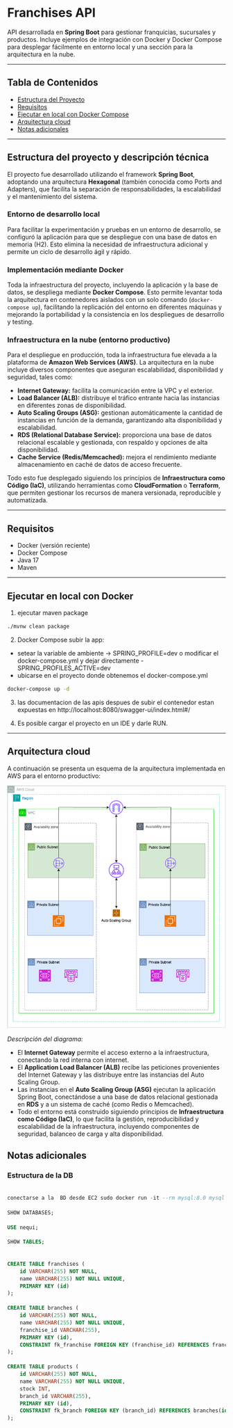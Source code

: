 # Franchises API

API desarrollada en **Spring Boot** para gestionar franquicias, sucursales y productos. Incluye ejemplos de integración con Docker y Docker Compose para desplegar fácilmente en entorno local y una sección para la arquitectura en la nube.

---

## Tabla de Contenidos

- [Estructura del Proyecto](#estructura-del-proyecto)
- [Requisitos](#requisitos)
- [Ejecutar en local con Docker Compose](#ejecutar-en-local-con-docker)
- [Arquitectura cloud](#arquitectura-cloud)
- [Notas adicionales](#notas-adicionales)

---

## Estructura del proyecto y descripción técnica

El proyecto fue desarrollado utilizando el framework **Spring Boot**, adoptando una arquitectura **Hexagonal** (también conocida como Ports and Adapters), que facilita la separación de responsabilidades, la escalabilidad y el mantenimiento del sistema.

### Entorno de desarrollo local
Para facilitar la experimentación y pruebas en un entorno de desarrollo, se configuró la aplicación para que se despliegue con una base de datos en memoria (H2). Esto elimina la necesidad de infraestructura adicional y permite un ciclo de desarrollo ágil y rápido.

### Implementación mediante Docker
Toda la infraestructura del proyecto, incluyendo la aplicación y la base de datos, se despliega mediante **Docker Compose**. Esto permite levantar toda la arquitectura en contenedores aislados con un solo comando (`docker-compose up`), facilitando la replicación del entorno en diferentes máquinas y mejorando la portabilidad y la consistencia en los despliegues de desarrollo y testing.

### Infraestructura en la nube (entorno productivo)
Para el despliegue en producción, toda la infraestructura fue elevada a la plataforma de **Amazon Web Services (AWS)**. La arquitectura en la nube incluye diversos componentes que aseguran escalabilidad, disponibilidad y seguridad, tales como:

- **Internet Gateway:** facilita la comunicación entre la VPC y el exterior.
- **Load Balancer (ALB):** distribuye el tráfico entrante hacia las instancias en diferentes zonas de disponibilidad.
- **Auto Scaling Groups (ASG):** gestionan automáticamente la cantidad de instancias en función de la demanda, garantizando alta disponibilidad y escalabilidad.
- **RDS (Relational Database Service):** proporciona una base de datos relacional escalable y gestionada, con respaldo y opciones de alta disponibilidad.
- **Cache Service (Redis/Memcached):** mejora el rendimiento mediante almacenamiento en caché de datos de acceso frecuente.

Todo esto fue desplegado siguiendo los principios de **Infraestructura como Código (IaC)**, utilizando herramientas como **CloudFormation** o **Terraform**, que permiten gestionar los recursos de manera versionada, reproducible y automatizada.

---

## Requisitos

- Docker (versión reciente)
- Docker Compose
- Java 17 
- Maven

---

## Ejecutar en local con Docker


1. ejecutar maven package

```bash
./mvnw clean package

```

2. Docker Compose subir la app:

- setear la variable de ambiente -> SPRING_PROFILE=dev o modificar el docker-compose.yml y dejar directamente - SPRING_PROFILES_ACTIVE=dev
- ubicarse en el proyecto donde obtenemos el docker-compose.yml

```bash
docker-compose up -d

```

3. las documentacion de las apis despues de subir el contenedor estan expuestas en http://localhost:8080/swagger-ui/index.html#/ 

4. Es posible cargar el proyecto en un IDE y darle RUN.

---

## Arquitectura cloud

A continuación se presenta un esquema de la arquitectura implementada en AWS para el entorno productivo:

![Diagrama de Arquitectura](Nequi-Arqchitecture.drawio.png)

*Descripción del diagrama:*  
- El **Internet Gateway** permite el acceso externo a la infraestructura, conectando la red interna con internet.  
- El **Application Load Balancer (ALB)** recibe las peticiones provenientes del Internet Gateway y las distribuye entre las instancias del Auto Scaling Group.  
- Las instancias en el **Auto Scaling Group (ASG)** ejecutan la aplicación Spring Boot, conectándose a una base de datos relacional gestionada en **RDS** y a un sistema de caché (como Redis o Memcached).  
- Todo el entorno está construido siguiendo principios de **Infraestructura como Código (IaC)**, lo que facilita la gestión, reproducibilidad y escalabilidad de la infraestructura, incluyendo componentes de seguridad, balanceo de carga y alta disponibilidad.



## Notas adicionales

### Estructura de la DB

```sql

conectarse a la  BD desde EC2 sudo docker run -it --rm mysql:8.0 mysql -h nequi-mysqldatabase-6euejcsde5zf.c7g04ay8o057.us-east-2.rds.amazonaws.com -P 3306 -u admin -p

SHOW DATABASES;

USE nequi;

SHOW TABLES;


CREATE TABLE franchises (
    id VARCHAR(255) NOT NULL,
    name VARCHAR(255) NOT NULL UNIQUE,
    PRIMARY KEY (id)
);

CREATE TABLE branches (
    id VARCHAR(255) NOT NULL,
    name VARCHAR(255) NOT NULL UNIQUE,
    franchise_id VARCHAR(255),
    PRIMARY KEY (id),
    CONSTRAINT fk_franchise FOREIGN KEY (franchise_id) REFERENCES franchises(id)
);

CREATE TABLE products (
    id VARCHAR(255) NOT NULL,
    name VARCHAR(255) NOT NULL UNIQUE,
    stock INT,
    branch_id VARCHAR(255),
    PRIMARY KEY (id),
    CONSTRAINT fk_branch FOREIGN KEY (branch_id) REFERENCES branches(id)
);
```